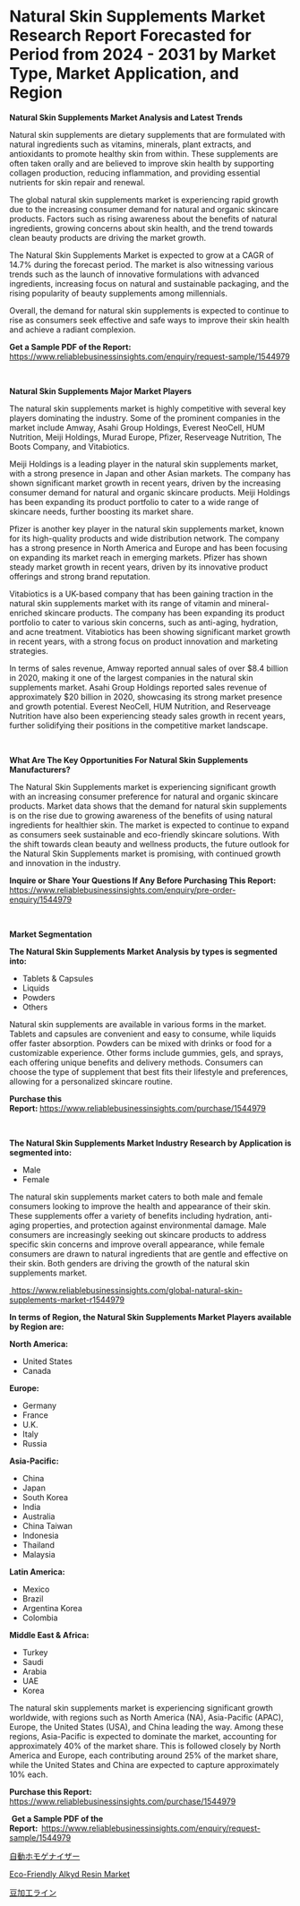 <p><h1>Natural Skin Supplements Market Research Report Forecasted for Period from 2024 -  2031 by Market Type, Market Application, and Region</h1></p><p><strong>Natural Skin Supplements Market Analysis and Latest Trends</strong></p>
<p><p>Natural skin supplements are dietary supplements that are formulated with natural ingredients such as vitamins, minerals, plant extracts, and antioxidants to promote healthy skin from within. These supplements are often taken orally and are believed to improve skin health by supporting collagen production, reducing inflammation, and providing essential nutrients for skin repair and renewal.</p><p>The global natural skin supplements market is experiencing rapid growth due to the increasing consumer demand for natural and organic skincare products. Factors such as rising awareness about the benefits of natural ingredients, growing concerns about skin health, and the trend towards clean beauty products are driving the market growth.</p><p>The Natural Skin Supplements Market is expected to grow at a CAGR of 14.7% during the forecast period. The market is also witnessing various trends such as the launch of innovative formulations with advanced ingredients, increasing focus on natural and sustainable packaging, and the rising popularity of beauty supplements among millennials.</p><p>Overall, the demand for natural skin supplements is expected to continue to rise as consumers seek effective and safe ways to improve their skin health and achieve a radiant complexion.</p></p>
<p><strong>Get a Sample PDF of the Report:&nbsp;</strong> <a href="https://www.reliablebusinessinsights.com/enquiry/request-sample/1544979">https://www.reliablebusinessinsights.com/enquiry/request-sample/1544979</a></p>
<p>&nbsp;</p>
<p><strong>Natural Skin Supplements Major Market Players</strong></p>
<p><p>The natural skin supplements market is highly competitive with several key players dominating the industry. Some of the prominent companies in the market include Amway, Asahi Group Holdings, Everest NeoCell, HUM Nutrition, Meiji Holdings, Murad Europe, Pfizer, Reserveage Nutrition, The Boots Company, and Vitabiotics.</p><p>Meiji Holdings is a leading player in the natural skin supplements market, with a strong presence in Japan and other Asian markets. The company has shown significant market growth in recent years, driven by the increasing consumer demand for natural and organic skincare products. Meiji Holdings has been expanding its product portfolio to cater to a wide range of skincare needs, further boosting its market share.</p><p>Pfizer is another key player in the natural skin supplements market, known for its high-quality products and wide distribution network. The company has a strong presence in North America and Europe and has been focusing on expanding its market reach in emerging markets. Pfizer has shown steady market growth in recent years, driven by its innovative product offerings and strong brand reputation.</p><p>Vitabiotics is a UK-based company that has been gaining traction in the natural skin supplements market with its range of vitamin and mineral-enriched skincare products. The company has been expanding its product portfolio to cater to various skin concerns, such as anti-aging, hydration, and acne treatment. Vitabiotics has been showing significant market growth in recent years, with a strong focus on product innovation and marketing strategies.</p><p>In terms of sales revenue, Amway reported annual sales of over $8.4 billion in 2020, making it one of the largest companies in the natural skin supplements market. Asahi Group Holdings reported sales revenue of approximately $20 billion in 2020, showcasing its strong market presence and growth potential. Everest NeoCell, HUM Nutrition, and Reserveage Nutrition have also been experiencing steady sales growth in recent years, further solidifying their positions in the competitive market landscape.</p></p>
<p>&nbsp;</p>
<p><strong>What Are The Key Opportunities For Natural Skin Supplements Manufacturers?</strong></p>
<p><p>The Natural Skin Supplements market is experiencing significant growth with an increasing consumer preference for natural and organic skincare products. Market data shows that the demand for natural skin supplements is on the rise due to growing awareness of the benefits of using natural ingredients for healthier skin. The market is expected to continue to expand as consumers seek sustainable and eco-friendly skincare solutions. With the shift towards clean beauty and wellness products, the future outlook for the Natural Skin Supplements market is promising, with continued growth and innovation in the industry.</p></p>
<p><strong>Inquire or Share Your Questions If Any Before Purchasing This Report:</strong> <a href="https://www.reliablebusinessinsights.com/enquiry/pre-order-enquiry/1544979">https://www.reliablebusinessinsights.com/enquiry/pre-order-enquiry/1544979</a></p>
<p>&nbsp;</p>
<p><strong>Market Segmentation</strong></p>
<p><strong>The Natural Skin Supplements Market Analysis by types is segmented into:</strong></p>
<p><ul><li>Tablets & Capsules</li><li>Liquids</li><li>Powders</li><li>Others</li></ul></p>
<p><p>Natural skin supplements are available in various forms in the market. Tablets and capsules are convenient and easy to consume, while liquids offer faster absorption. Powders can be mixed with drinks or food for a customizable experience. Other forms include gummies, gels, and sprays, each offering unique benefits and delivery methods. Consumers can choose the type of supplement that best fits their lifestyle and preferences, allowing for a personalized skincare routine.</p></p>
<p><strong>Purchase this Report:&nbsp;</strong><a href="https://www.reliablebusinessinsights.com/purchase/1544979">https://www.reliablebusinessinsights.com/purchase/1544979</a></p>
<p>&nbsp;</p>
<p><strong>The Natural Skin Supplements Market Industry Research by Application is segmented into:</strong></p>
<p><ul><li>Male</li><li>Female</li></ul></p>
<p><p>The natural skin supplements market caters to both male and female consumers looking to improve the health and appearance of their skin. These supplements offer a variety of benefits including hydration, anti-aging properties, and protection against environmental damage. Male consumers are increasingly seeking out skincare products to address specific skin concerns and improve overall appearance, while female consumers are drawn to natural ingredients that are gentle and effective on their skin. Both genders are driving the growth of the natural skin supplements market.</p></p>
<p><a href="https://www.reliablebusinessinsights.com/global-natural-skin-supplements-market-r1544979">&nbsp;https://www.reliablebusinessinsights.com/global-natural-skin-supplements-market-r1544979</a></p>
<p><strong>In terms of Region, the Natural Skin Supplements Market Players available by Region are:</strong></p>
<p>
    <p> <strong> North America: </strong>
        <ul>
            <li>United States</li>
            <li>Canada</li>
        </ul>
        </p> 
    <p> <strong> Europe: </strong>
        <ul>
            <li>Germany</li>
            <li>France</li>
            <li>U.K.</li>
            <li>Italy</li>
            <li>Russia</li>
        </ul>
        </p> 
    <p> <strong> Asia-Pacific: </strong>
        <ul>
            <li>China</li>
            <li>Japan</li>
            <li>South Korea</li>
            <li>India</li>
            <li>Australia</li>
            <li>China Taiwan</li>
            <li>Indonesia</li>
            <li>Thailand</li>
            <li>Malaysia</li>
        </ul>
        </p> 
    <p> <strong> Latin America: </strong>
        <ul>
            <li>Mexico</li>
            <li>Brazil</li>
            <li>Argentina Korea</li>
            <li>Colombia</li>
        </ul>
        </p> 
    <p> <strong> Middle East & Africa: </strong>
        <ul>
            <li>Turkey</li>
            <li>Saudi</li>
            <li>Arabia</li>
            <li>UAE</li>
            <li>Korea</li>
        </ul>
    </p>
    </p>
<p><p>The natural skin supplements market is experiencing significant growth worldwide, with regions such as North America (NA), Asia-Pacific (APAC), Europe, the United States (USA), and China leading the way. Among these regions, Asia-Pacific is expected to dominate the market, accounting for approximately 40% of the market share. This is followed closely by North America and Europe, each contributing around 25% of the market share, while the United States and China are expected to capture approximately 10% each.</p></p>
<p><strong>Purchase this Report: </strong><a href="https://www.reliablebusinessinsights.com/purchase/1544979">https://www.reliablebusinessinsights.com/purchase/1544979</a></p>
<p>&nbsp;<strong>Get a Sample PDF of the Report:&nbsp;&nbsp;</strong><a href="https://www.reliablebusinessinsights.com/enquiry/request-sample/1544979">https://www.reliablebusinessinsights.com/enquiry/request-sample/1544979</a></p>
<p><strong></strong></p>
<p><p><a href="https://github.com/lrlmopnhwd79300/Market-Research-Report-List-2/blob/main/2368888139685.md">自動ホモゲナイザー</a></p><p><a href="https://github.com/jodemen/Market-Research-Report-List-3/blob/main/eco-friendly-alkyd-resin-market.md">Eco-Friendly Alkyd Resin Market</a></p><p><a href="https://github.com/AbigaleHuel/Market-Research-Report-List-1/blob/main/4016181139684.md">豆加工ライン</a></p></p>